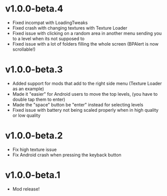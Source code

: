 # v1.0.0-beta.4 
- Fixed incompat with LoadingTweaks
- Fixed crash with changing textures with Texture Loader
- Fixed issue with clicking on a random area in another menu sending you to a level when its not supposed to
- Fixed issue with a lot of folders filling the whole screen (BPAlert is now scrollable!)
# v1.0.0-beta.3 
- Added support for mods that add to the right side menu (Texture Loader as an example)
- Made it "easier" for Android users to move the top levels, (you have to double tap them to enter)
- Made the "space" button be "enter" instead for selecting levels
- Fixed issue with battery not being scaled properly when in high quality or low quality
# v1.0.0-beta.2
- Fix high texture issue
- Fix Android crash when pressing the keyback button
# v1.0.0-beta.1
- Mod release!
